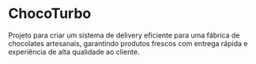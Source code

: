# ChocoTurbo
Projeto para criar um sistema de delivery eficiente para uma fábrica de chocolates artesanais, garantindo produtos frescos com entrega rápida e experiência de alta qualidade ao cliente.
